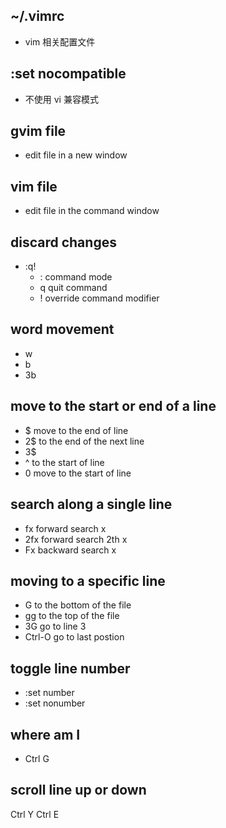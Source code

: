 ## ~/.vimrc
- vim 相关配置文件
## :set nocompatible
- 不使用 vi 兼容模式
## gvim file 
- edit file in a new window
## vim file 
- edit file in the command window
## discard changes
- :q!
  - : command mode
  - q quit command
  - ! override command modifier
## word movement
- w
- b
- 3b
## move to the start or end of a line
- $ move to the end of line
- 2$ to the end of the next line
- 3$
- ^ to the start of line
- 0 move to the start of line
## search along a single line
- fx forward search x
- 2fx forward search 2th x
- Fx backward search x
## moving to a specific line
- G to the bottom of the file
- gg to the top of the file
- 3G go to line 3
- Ctrl-O go to last postion
## toggle line number
- :set number
- :set nonumber
## where am I
- Ctrl G
## scroll line up or down
Ctrl Y
Ctrl E
